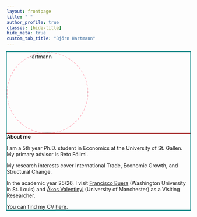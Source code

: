 ```yaml
---
layout: frontpage
title: " "
author_profile: true
classes: [hide-title]
hide_meta: true
custom_tab_title: "Björn Hartmann"
---
```



<div class="analytics-box box-red"></div>
<div class="analytics-box box-green"></div>
<div class="analytics-box box-blue"></div>

<script>
function updateBoxSizes() {
  document.querySelectorAll('.analytics-box').forEach(box => {
    const rect = box.getBoundingClientRect();
    box.textContent = `${Math.round(rect.width)}px × ${Math.round(rect.height)}px`;
  });
}

// Initial run
updateBoxSizes();

// Update on window resize
window.addEventListener('resize', updateBoxSizes);
</script>


<style>

/* --- Debug outlines (optional, remove when done) --- */
#main.frontpage-wide { outline: 3px solid red; }
#main.frontpage-wide .sidebar { outline: 3px dashed blue; }
#main.frontpage-wide article.page { outline: 3px dashed green; }
#main.frontpage-wide .page__inner-wrap { outline: 2px dotted orange; }
#main.frontpage-wide .page__content { outline: 2px dotted purple; }
.about-wrapper { outline: 2px solid teal; }
.about-wrapper img.home-portrait { border: 2px dashed pink; border-radius: 50%; } /* border instead of outline */
.about-text { outline: 2px solid brown; }

/* --- Layout --- */

/* Outer wrapper */
.initial-content {
  max-width: 1600px !important;
  margin-left: 0;       /* stick to left edge */
  margin-right: auto;
  padding: 0 2rem;
}

/* Frontpage grid: sidebar | content */
#main.frontpage-wide {
  max-width: 1600px;
  margin: 0 auto;
  padding: 0 2rem;
  display: grid;
  grid-template-columns: 240px minmax(0, 1fr);
  column-gap: 2rem;
  align-items: start;
}

/* Sidebar */
#main.frontpage-wide .sidebar {
  grid-column: 1;
  grid-row: 1;
  width: 240px;
  max-width: 240px;
  position: sticky;
  top: 2rem;
}

/* Content column */
#main.frontpage-wide article.page {
  grid-column: 2;
  grid-row: 1;
  min-width: 0; /* prevent overflow in grid */
}

/* Remove the theme’s clamp/float */
#main.frontpage-wide .page__inner-wrap,
#main.frontpage-wide .page__content {
  max-width: none !important;
  width: 100% !important;
  min-width: 0 !important;
  float: none !important;
  clear: none !important;
  display: block !important;
}

/* Default reading width for all direct children of page__content */
#main.frontpage-wide article.page .page__content > * {
  max-width: 980px;
  width: 100%;
  margin-inline: auto;  /* centered text blocks */
}

/* --- The teal box --- */
#main.frontpage-wide article.page .page__content > .about-wrapper {
  width: 100%;
  margin-left: 0;                 /* lock under the portrait */
  margin-right: auto;             /* expand to the right */
  max-width: min(1400px, calc(100% - 3rem)); /* stop before green edge */
  display: grid;
  grid-template-columns: 220px 1fr;
  column-gap: 1.5rem;
  align-items: start;
  margin-top: 2rem;
}

/* About internals */
.about-wrapper img.home-portrait {
  width: 220px;
  height: 220px;
  object-fit: cover;
  border-radius: 50%;
}
.about-text { min-width: 0; }

/* Mobile stack */
@media (max-width: 700px) {
  #main.frontpage-wide { grid-template-columns: 1fr; }
  .about-wrapper { grid-template-columns: 1fr; }
  .about-wrapper img.home-portrait { margin-bottom: 1rem; }
}

</style>

<div class="about-wrapper">
  <img src="{{ '/assets/images/me.jpg' | relative_url }}" alt="Björn Hartmann" class="home-portrait">
  <div class="about-text">
    <strong>About me</strong>
    <p>I am a 5th year Ph.D. student in Economics at the University of St. Gallen. 
    My primary advisor is Reto Föllmi.</p>
    <p>My research interests cover International Trade, Economic Growth, and Structural Change.</p>
    <p>In the academic year 25/26, I visit
    <a href="https://sites.google.com/site/fjbuera/" target="_blank" rel="noopener">Francisco Buera</a> (Washington University in St. Louis) and 
    <a href="https://sites.google.com/site/valentinyiakos/" target="_blank" rel="noopener">Ákos Valentinyi</a> (University of Manchester) as a Visiting Researcher.</p>
    <p>You can find my CV <a href="/files/Academic_CV.pdf" target="_blank" rel="noopener">here</a>.</p>
  </div>
</div>
